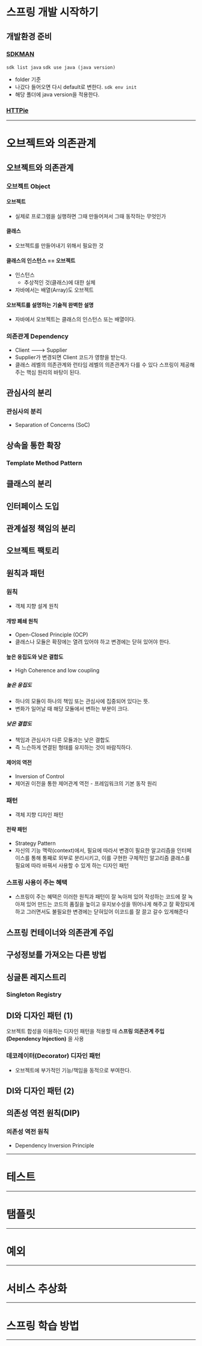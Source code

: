 # 스프링 개발 시작하기

## 개발환경 준비

### [SDKMAN](https://sdkman.io/)
`sdk list java`
`sdk use java (java version)`
- folder 기준
- 나갔다 들어오면 다시 default로 변한다.
`sdk env init`
- 해당 폴더에 java version을 적용한다.

### [HTTPie](https://httpie.io/)

****
# 오브젝트와 의존관계

## 오브젝트와 의존관계

### 오브젝트 Object

#### 오브젝트
- 실제로 프로그램을 실행하면 그때 만들어져서 그때 동작하는 무엇인가

#### 클래스
- 오브젝트를 만들어내기 위해서 필요한 것

#### 클래스의 인스턴스 == 오브젝트
- 인스턴스
	- 추상적인 것(클래스)에 대한 실체
- 자바에서는 배열(Array)도 오브젝트

#### 오브젝트를 설명하는 기술적 완벽한 설명
- 자바에서 오브젝트는 클래스의 인스턴스 또는 배열이다.

### 의존관계 Dependency
- Client ---> Supplier
- Supplier가 변경되면 Client 코드가 영향을 받는다.
- 클래스 레벨의 의존관계와 런타임 레벨의 의존관계가 다를 수 있다 스프링이 제공해주는 핵심 원리의 바탕이 된다.

## 관심사의 분리

### 관심사의 분리
- Separation of Concerns (SoC)

## 상속을 통한 확장

### Template Method Pattern

## 클래스의 분리

## 인터페이스 도입

## 관계설정 책임의 분리

## 오브젝트 팩토리

## 원칙과 패턴

### 원칙
- 객체 지향 설계 원칙

#### 개방 폐쇄 원칙
- Open-Closed Principle (OCP)
- 클래스나 모듈은 확장에는 열려 있어야 하고 변경에는 닫혀 있어야 한다.

#### 높은 응집도와 낮은 결합도
- High Coherence and low coupling

##### 높은 응집도
- 하나의 모듈이 하나의 책임 또는 관심사에 집중되어 있다는 뜻.
- 변화가 일어날 때 해당 모듈에서 변하는 부분이 크다.

##### 낮은 결합도
- 책임과 관심사가 다른 모듈과는 낮은 결합도
- 즉 느슨하게 연결된 형태를 유지하는 것이 바람직하다.

#### 제어의 역전
- Inversion of Control
- 제어권 이전을 통한 제어관계 역전 - 프레임워크의 기본 동작 원리

### 패턴
- 객체 지향 디자인 패턴

#### 전략 패턴
- Strategy Pattern
- 자신의 기능 맥락(context)에서, 필요에 따라서 변경이 필요한 알고리즘을 인터페이스를 통해 통째로 외부로 분리시키고, 이를 구현한 구체적인 알고리즘 클래스를 필요에 따라 바꿔서 사용할 수 있게 하는 디자인 패턴

### 스프링 사용이 주는 혜택
- 스프링이 주는 혜택은 이러한 원칙과 패턴이 잘 녹아져 있어 작성하는 코드에 잘 녹아져 있어 만드는 코드의 품질을 높이고 유지보수성을 뛰어나게 해주고 잘 확장되게 하고 그러면서도 불필요한 변경에는 닫혀있어 이코드를 잘 끌고 갈수 있게해준다

## 스프링 컨테이너와 의존관계 주입

## 구성정보를 가져오는 다른 방법

## 싱글톤 레지스트리

### Singleton Registry

## DI와 디자인 패턴 (1)

오브젝트 합성을 이용하는 디자인 패턴을 적용할 때 **스프링 의존관계 주입(Dependency Injection)** 을 사용

### 데코레이터(Decorator) 디자인 패턴
- 오브젝트에 부가적인 기능/책임을 동적으로 부여한다.

## DI와 디자인 패턴 (2)

## 의존성 역전 원칙(DIP)

### 의존성 역전 원칙
- Dependency Inversion Principle
****
# 테스트
****
# 탬플릿
****
# 예외
****
# 서비스 추상화
****
# 스프링 학습 방법
****
